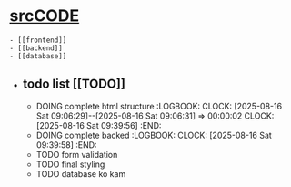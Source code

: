 # [srcCODE](https://github.com/sumit-poudel/medPoint)
	- [[frontend]]
	- [[backend]]
	- [[database]]
- ## todo list [[TODO]]
	- DOING complete html structure
	  :LOGBOOK:
	  CLOCK: [2025-08-16 Sat 09:06:29]--[2025-08-16 Sat 09:06:31] =>  00:00:02
	  CLOCK: [2025-08-16 Sat 09:39:56]
	  :END:
	- DOING complete backed
	  :LOGBOOK:
	  CLOCK: [2025-08-16 Sat 09:39:58]
	  :END:
	- TODO form validation
	- TODO final styling
	- TODO database ko kam